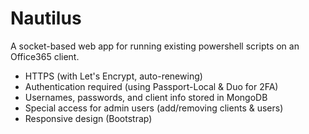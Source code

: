 # Nautilus

A socket-based web app for running existing powershell scripts on an Office365 client.
 
* HTTPS (with Let's Encrypt, auto-renewing)
* Authentication required (using Passport-Local & Duo for 2FA)
* Usernames, passwords, and client info stored in MongoDB
* Special access for admin users (add/removing clients & users)
* Responsive design (Bootstrap)